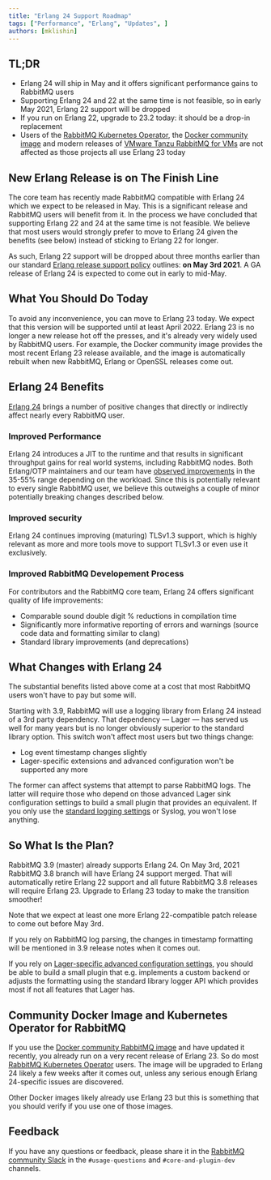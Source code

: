 ```yaml
---
title: "Erlang 24 Support Roadmap"
tags: ["Performance", "Erlang", "Updates", ]
authors: [mklishin]
---
```


## TL;DR

 * Erlang 24 will ship in May and it offers significant performance gains to RabbitMQ users
 * Supporting Erlang 24 and 22 at the same time is not feasible, so in early May 2021, Erlang 22 support will be dropped
 * If you run on Erlang 22, upgrade to 23.2 today: it should be a drop-in replacement
 * Users of the [RabbitMQ Kubernetes Operator](https://github.com/rabbitmq/cluster-operator), the [Docker community image](https://github.com/docker-library/rabbitmq) and modern releases of [VMware Tanzu RabbitMQ for VMs](https://docs.pivotal.io/rabbitmq-cf/1-21/index.html#:~:text=RabbitMQ%20for%20VMs.-,About%20VMware%20Tanzu%20RabbitMQ%20for%20VMs,and%20a%20pre%2Dprovisioned%20service.&text=Dedicated%20VM%20that%20serves%20a%20single%20service%20instance.) are not affected as those projects all use Erlang 23 today

<!-- truncate -->

## New Erlang Release is on The Finish Line

The core team has recently made RabbitMQ compatible with Erlang 24 which we expect to be released in May. This is a significant release and RabbitMQ users will benefit from it. In the process we have concluded that supporting Erlang 22 and 24 at the same time is not feasible. We believe that most users would
strongly prefer to move to Erlang 24 given the benefits (see below) instead
of sticking to Erlang 22 for longer.

As such, Erlang 22 support will be dropped about three months earlier than our
standard [Erlang release support policy](/docs/which-erlang) outlines: **on May 3rd 2021**.
A GA release of Erlang 24 is expected to come out in early to mid-May.

## What You Should Do Today

To avoid any inconvenience, you can move to Erlang 23 today. We expect that this version will be supported until at least April 2022.
Erlang 23 is no longer a new release hot off the presses, and it's already very widely used by RabbitMQ users.
For example, the Docker community image provides the most recent Erlang 23 release
available, and the image is automatically rebuilt when new RabbitMQ, Erlang or OpenSSL releases come out.

## Erlang 24 Benefits

[Erlang 24](https://www.erlang.org/news/144) brings a number of positive changes that directly or indirectly
affect nearly every RabbitMQ user.

### Improved Performance

 Erlang 24 introduces a JIT to the runtime and that results in significant throughput gains for real world systems, including RabbitMQ nodes.
 Both Erlang/OTP maintainers and our team have [observed improvements](https://www.erlang-solutions.com/blog/performance-testing-the-jit-compiler-for-the-beam-vm/) in the 35-55% range depending on the workload.
 Since this is potentially relevant to every single RabbitMQ user, we believe this outweighs a couple of minor potentially
 breaking changes described below.

### Improved security

Erlang 24 continues improving (maturing) TLSv1.3 support, which is highly relevant as more and more tools move to support TLSv1.3
or even use it exclusively.

### Improved RabbitMQ Developement Process

For contributors and the RabbitMQ core team, Erlang 24 offers significant quality of life improvements:

 * Comparable sound double digit % reductions in compilation time
 * Significantly more informative reporting of errors and warnings (source code data and formatting similar to clang)
 * Standard library improvements (and deprecations)


## What Changes with Erlang 24

The substantial benefits listed above come at a cost that
most RabbitMQ users won't have to pay but some will.

Starting with 3.9, RabbitMQ will use a logging library from Erlang 24 instead of a 3rd party dependency.
That dependency — Lager — has served us well for many years but is no longer obviously superior to the standard library option.
This switch won't affect most users but two things change:

* Log event timestamp changes slightly
* Lager-specific extensions and advanced configuration won't be supported any more

The former can affect systems that attempt to parse RabbitMQ logs. The latter will require those who depend on those advanced
Lager sink configuration settings to build a small plugin that provides an equivalent.
If you only use the [standard logging settings](/docs/logging) or Syslog,
you won't lose anything.


## So What Is the Plan?

RabbitMQ 3.9 (master) already supports Erlang 24. On May 3rd, 2021 RabbitMQ 3.8 branch will have Erlang 24 support merged.
That will automatically retire Erlang 22 support and all future RabbitMQ 3.8 releases will require Erlang 23.
Upgrade to Erlang 23 today to make the transition smoother!

Note that we expect at least one more Erlang 22-compatible patch release to come out before May 3rd.

If you rely on RabbitMQ log parsing, the changes in timestamp formatting will be mentioned in 3.9 release notes when it comes out.

If you rely on [Lager-specific advanced configuration settings](/docs/logging),
you should be able to build a small plugin that e.g. implements a custom backend or adjusts the formatting using
the standard library logger API which provides most if not all features that Lager has.


## Community Docker Image and Kubernetes Operator for RabbitMQ

If you use the [Docker community RabbitMQ image](https://github.com/docker-library/rabbitmq) and have updated it recently, you already run on a very recent
release of Erlang 23. So do most [RabbitMQ Kubernetes Operator](/docs/kubernetes/operator/operator-overview) users.
The image will be upgraded to Erlang 24 likely a few weeks after it comes out,
unless any serious enough Erlang 24-specific issues are discovered.

Other Docker images likely already use Erlang 23 but this is something that you should verify
if you use one of those images.


## Feedback

If you have any questions or feedback, please share it in the [RabbitMQ community Slack](https://rabbitmq-slack.herokuapp.com/)
in the `#usage-questions` and `#core-and-plugin-dev` channels.
